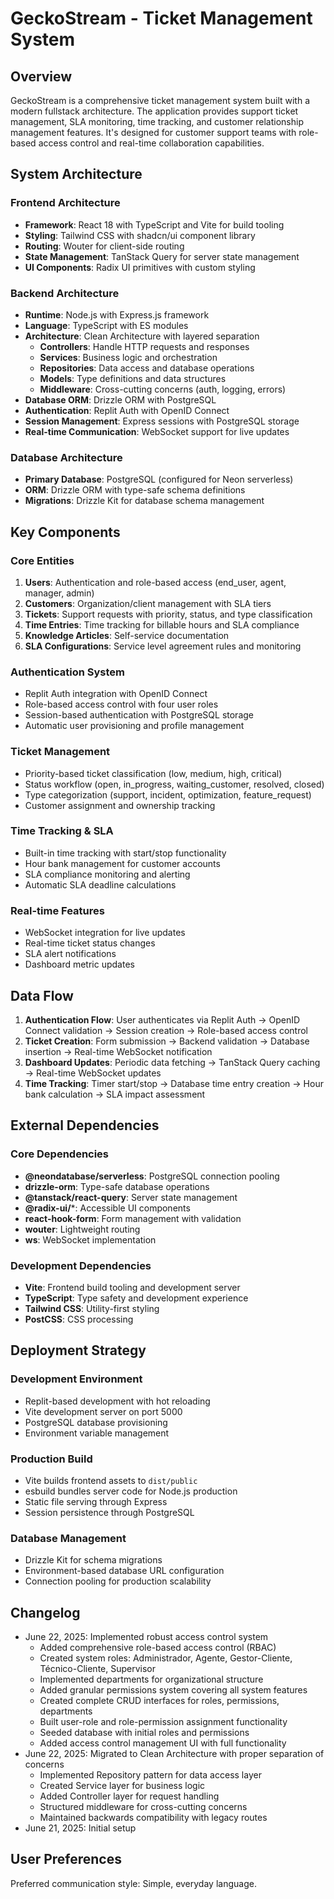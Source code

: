 # GeckoStream - Ticket Management System

## Overview

GeckoStream is a comprehensive ticket management system built with a modern fullstack architecture. The application provides support ticket management, SLA monitoring, time tracking, and customer relationship management features. It's designed for customer support teams with role-based access control and real-time collaboration capabilities.

## System Architecture

### Frontend Architecture
- **Framework**: React 18 with TypeScript and Vite for build tooling
- **Styling**: Tailwind CSS with shadcn/ui component library
- **Routing**: Wouter for client-side routing
- **State Management**: TanStack Query for server state management
- **UI Components**: Radix UI primitives with custom styling

### Backend Architecture
- **Runtime**: Node.js with Express.js framework
- **Language**: TypeScript with ES modules
- **Architecture**: Clean Architecture with layered separation
  - **Controllers**: Handle HTTP requests and responses
  - **Services**: Business logic and orchestration
  - **Repositories**: Data access and database operations
  - **Models**: Type definitions and data structures
  - **Middleware**: Cross-cutting concerns (auth, logging, errors)
- **Database ORM**: Drizzle ORM with PostgreSQL
- **Authentication**: Replit Auth with OpenID Connect
- **Session Management**: Express sessions with PostgreSQL storage
- **Real-time Communication**: WebSocket support for live updates

### Database Architecture
- **Primary Database**: PostgreSQL (configured for Neon serverless)
- **ORM**: Drizzle ORM with type-safe schema definitions
- **Migrations**: Drizzle Kit for database schema management

## Key Components

### Core Entities
1. **Users**: Authentication and role-based access (end_user, agent, manager, admin)
2. **Customers**: Organization/client management with SLA tiers
3. **Tickets**: Support requests with priority, status, and type classification
4. **Time Entries**: Time tracking for billable hours and SLA compliance
5. **Knowledge Articles**: Self-service documentation
6. **SLA Configurations**: Service level agreement rules and monitoring

### Authentication System
- Replit Auth integration with OpenID Connect
- Role-based access control with four user roles
- Session-based authentication with PostgreSQL storage
- Automatic user provisioning and profile management

### Ticket Management
- Priority-based ticket classification (low, medium, high, critical)
- Status workflow (open, in_progress, waiting_customer, resolved, closed)
- Type categorization (support, incident, optimization, feature_request)
- Customer assignment and ownership tracking

### Time Tracking & SLA
- Built-in time tracking with start/stop functionality
- Hour bank management for customer accounts
- SLA compliance monitoring and alerting
- Automatic SLA deadline calculations

### Real-time Features
- WebSocket integration for live updates
- Real-time ticket status changes
- SLA alert notifications
- Dashboard metric updates

## Data Flow

1. **Authentication Flow**: User authenticates via Replit Auth → OpenID Connect validation → Session creation → Role-based access control
2. **Ticket Creation**: Form submission → Backend validation → Database insertion → Real-time WebSocket notification
3. **Dashboard Updates**: Periodic data fetching → TanStack Query caching → Real-time WebSocket updates
4. **Time Tracking**: Timer start/stop → Database time entry creation → Hour bank calculation → SLA impact assessment

## External Dependencies

### Core Dependencies
- **@neondatabase/serverless**: PostgreSQL connection pooling
- **drizzle-orm**: Type-safe database operations
- **@tanstack/react-query**: Server state management
- **@radix-ui/***: Accessible UI components
- **react-hook-form**: Form management with validation
- **wouter**: Lightweight routing
- **ws**: WebSocket implementation

### Development Dependencies
- **Vite**: Frontend build tooling and development server
- **TypeScript**: Type safety and development experience
- **Tailwind CSS**: Utility-first styling
- **PostCSS**: CSS processing

## Deployment Strategy

### Development Environment
- Replit-based development with hot reloading
- Vite development server on port 5000
- PostgreSQL database provisioning
- Environment variable management

### Production Build
- Vite builds frontend assets to `dist/public`
- esbuild bundles server code for Node.js production
- Static file serving through Express
- Session persistence through PostgreSQL

### Database Management
- Drizzle Kit for schema migrations
- Environment-based database URL configuration
- Connection pooling for production scalability

## Changelog
- June 22, 2025: Implemented robust access control system
  - Added comprehensive role-based access control (RBAC)
  - Created system roles: Administrador, Agente, Gestor-Cliente, Técnico-Cliente, Supervisor
  - Implemented departments for organizational structure
  - Added granular permissions system covering all system features
  - Created complete CRUD interfaces for roles, permissions, departments
  - Built user-role and role-permission assignment functionality
  - Seeded database with initial roles and permissions
  - Added access control management UI with full functionality
- June 22, 2025: Migrated to Clean Architecture with proper separation of concerns
  - Implemented Repository pattern for data access layer
  - Created Service layer for business logic
  - Added Controller layer for request handling
  - Structured middleware for cross-cutting concerns
  - Maintained backwards compatibility with legacy routes
- June 21, 2025: Initial setup

## User Preferences

Preferred communication style: Simple, everyday language.